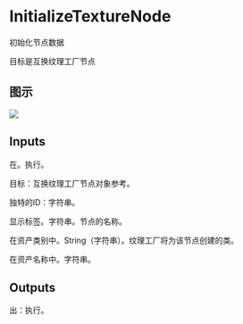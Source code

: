 # InitializeTextureNode

初始化节点数据

目标是互换纹理工厂节点

## 图示

![]($-20221218-19345573.png)

## Inputs

在。执行。

目标：互换纹理工厂节点对象参考。

独特的ID：字符串。

显示标签。字符串。节点的名称。

在资产类别中。String（字符串）。纹理工厂将为该节点创建的类。

在资产名称中。字符串。  

## Outputs

出：执行。
